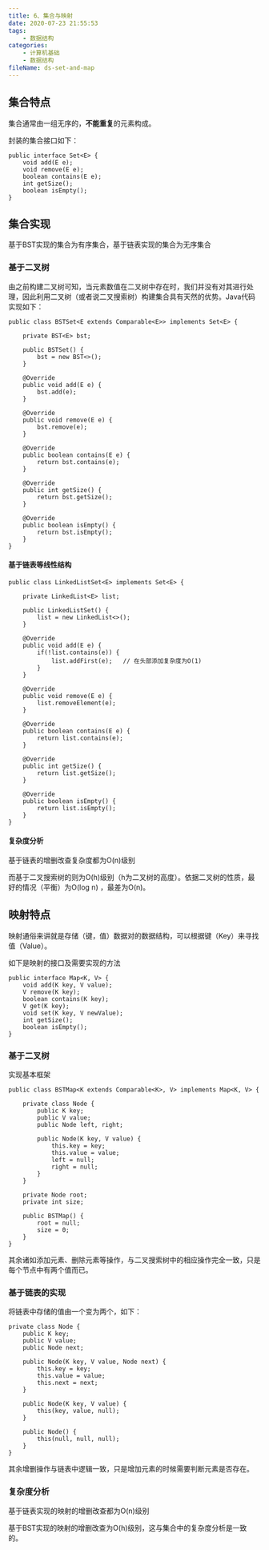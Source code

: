 ```yaml
---
title: 6、集合与映射
date: 2020-07-23 21:55:53
tags:
	- 数据结构
categories:
	- 计算机基础
	- 数据结构
fileName: ds-set-and-map
---
```


## 集合特点

集合通常由一组无序的，**不能重复**的元素构成。

封装的集合接口如下：

```
public interface Set<E> {
    void add(E e);
    void remove(E e);
    boolean contains(E e);
    int getSize();
    boolean isEmpty();
}
```



## 集合实现

基于BST实现的集合为有序集合，基于链表实现的集合为无序集合

### 基于二叉树

由之前构建二叉树可知，当元素数值在二叉树中存在时，我们并没有对其进行处理，因此利用二叉树（或者说二叉搜索树）构建集合具有天然的优势。Java代码实现如下：

```
public class BSTSet<E extends Comparable<E>> implements Set<E> {

    private BST<E> bst;

    public BSTSet() {
        bst = new BST<>();
    }

    @Override
    public void add(E e) {
        bst.add(e);
    }

    @Override
    public void remove(E e) {
        bst.remove(e);
    }

    @Override
    public boolean contains(E e) {
        return bst.contains(e);
    }

    @Override
    public int getSize() {
        return bst.getSize();
    }

    @Override
    public boolean isEmpty() {
        return bst.isEmpty();
    }
}
```

#### 基于链表等线性结构

```
public class LinkedListSet<E> implements Set<E> {

    private LinkedList<E> list;

    public LinkedListSet() {
        list = new LinkedList<>();
    }

    @Override
    public void add(E e) {
        if(!list.contains(e)) {
            list.addFirst(e);   // 在头部添加复杂度为O(1)
        }
    }

    @Override
    public void remove(E e) {
        list.removeElement(e);
    }

    @Override
    public boolean contains(E e) {
        return list.contains(e);
    }

    @Override
    public int getSize() {
        return list.getSize();
    }

    @Override
    public boolean isEmpty() {
        return list.isEmpty();
    }
}
```

#### 复杂度分析

基于链表的增删改查复杂度都为O(n)级别

而基于二叉搜索树的则为O(h)级别（h为二叉树的高度）。依据二叉树的性质，最好的情况（平衡）为O(log n) ，最差为O(n)。



## 映射特点

映射通俗来讲就是存储（键，值）数据对的数据结构，可以根据键（Key）来寻找值（Value）。

如下是映射的接口及需要实现的方法

```
public interface Map<K, V> {
    void add(K key, V value);
    V remove(K key);
    boolean contains(K key);
    V get(K key);
    void set(K key, V newValue);
    int getSize();
    boolean isEmpty();
}
```

### 基于二叉树

实现基本框架

```
public class BSTMap<K extends Comparable<K>, V> implements Map<K, V> {

    private class Node {
        public K key;
        public V value;
        public Node left, right;

        public Node(K key, V value) {
            this.key = key;
            this.value = value;
            left = null;
            right = null;
        }
    }

    private Node root;
    private int size;

    public BSTMap() {
        root = null;
        size = 0;
    }
}
```

其余诸如添加元素、删除元素等操作，与二叉搜索树中的相应操作完全一致，只是每个节点中有两个值而已。

### 基于链表的实现

将链表中存储的值由一个变为两个，如下：

```
private class Node {
    public K key;
    public V value;
    public Node next;

    public Node(K key, V value, Node next) {
        this.key = key;
        this.value = value;
        this.next = next;
    }

    public Node(K key, V value) {
        this(key, value, null);
    }

    public Node() {
        this(null, null, null);
    }
}
```

其余增删操作与链表中逻辑一致，只是增加元素的时候需要判断元素是否存在。

### 复杂度分析

基于链表实现的映射的增删改查都为O(n)级别

基于BST实现的映射的增删改查为O(h)级别，这与集合中的复杂度分析是一致的。

